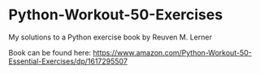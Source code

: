 # Python-Workout-50-Exercises
My solutions to a Python exercise book by Reuven M. Lerner

Book can be found here: https://www.amazon.com/Python-Workout-50-Essential-Exercises/dp/1617295507
